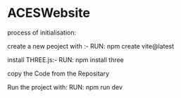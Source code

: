 # ACESWebsite

process of initialisation:

create a new peoject with :-
RUN: npm create vite@latest

install THREE.js:-
RUN: npm install three

copy the Code from the Repositary

Run the project with:
RUN: npm run dev
